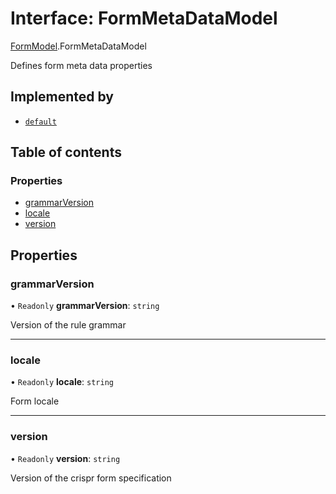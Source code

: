 # Interface: FormMetaDataModel

[FormModel](../modules/FormModel.md).FormMetaDataModel

Defines form meta data properties

## Implemented by

- [`default`](../classes/FormMetaData.default.md)

## Table of contents

### Properties

- [grammarVersion](FormModel.FormMetaDataModel.md#grammarversion)
- [locale](FormModel.FormMetaDataModel.md#locale)
- [version](FormModel.FormMetaDataModel.md#version)

## Properties

### grammarVersion

• `Readonly` **grammarVersion**: `string`

Version of the rule grammar

___

### locale

• `Readonly` **locale**: `string`

Form locale

___

### version

• `Readonly` **version**: `string`

Version of the crispr form specification
